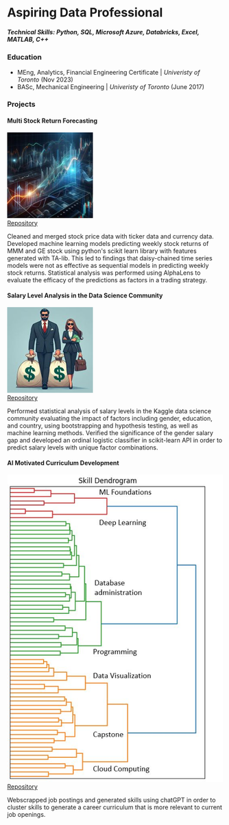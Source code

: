 # Aspiring Data Professional

##### Technical Skills: Python, SQL, Microsoft Azure, Databricks, Excel, MATLAB, C++ 

### Education
- MEng, Analytics, Financial Engineering Certificate   | *Univeristy of Toronto* (Nov 2023)
- BASc, Mechanical Engineering                         | *Univeristy of Toronto* (June 2017)

### Projects

#### Multi Stock Return Forecasting
![stock](/assets/imgs/stock.jpg)  
[Repository](https://github.com/eydeyoung/Multistock_Predictive_Analytics)  

Cleaned and merged stock price data with ticker data and currency data. Developed machine learning models predicting weekly stock returns of MMM and GE stock using python's scikit learn library with features generated with TA-lib. This led to findings that daisy-chained time series models were not as effective as sequential models in predicting weekly stock returns. Statistical analysis was performed using AlphaLens to evaluate the efficacy of the predictions as factors in a trading strategy. 


#### Salary Level Analysis in the Data Science Community
![salary](/assets/imgs/salary.jpg)  
[Repository](https://github.com/eydeyoung/salary-comparison)  

Performed statistical analysis of salary levels in the Kaggle data science community evaluating the impact of factors including gender, education, and country, using bootstrapping and hypothesis testing, as well as machine learning methods. Verified the significance of the gender salary gap and developed an ordinal logistic classifier in scikit-learn API in order to predict salary levels with unique factor combinations.


#### AI Motivated Curriculum Development
![school](./assets/imgs/course.JPG)  
[Repository]((https://github.com/eydeyoung/AI_Motivated_Curriculum_Development))  

Webscrapped job postings and generated skills using chatGPT in order to cluster skills to generate a career curriculum that is more relevant to current job openings.









